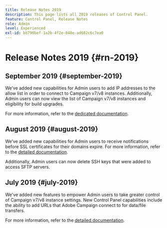 ```yaml
---
title: Release Notes 2019
description: This page lists all 2019 releases of Control Panel.
feature: Control Panel, Release Notes
role: Admin
level: Experienced
exl-id: bb796bef-1a2b-4f2e-848e-ad682c6c7ea0
---
```

# Release Notes 2019 {#rn-2019}

## September 2019 {#september-2019}

We’ve added new capabilities for Admin users to add IP addresses to the allow list in order to connect to Campaign v7/v8 instances.
Additionally, Admin users can now view the list of Campaign v7/v8 instances and eligibility for build upgrades.

For more information, refer to the [dedicated documentation](../instances-settings/using/ip-allow-listing-instance-access.md).

## August 2019 {#august-2019}

We’ve added new capabilities for Admin users to receive notifications before SSL certificates for their domains expire. For more information, refer to the [detailed documentation](../subdomains-certificates/using/monitoring-ssl-certificates.md).

Additionally, Admin users can now delete SSH keys that were added to access SFTP servers.

## July 2019 {#july-2019}

We've added new features to empower Admin users to take greater control of Campaign v7/v8 instance settings. New Control Panel capabilities include the ability to add URLs that Adobe Campaign connect to for data/file transfers.

For more information, refer to the [detailed documentation](../instances-settings/using/url-permissions.md).
